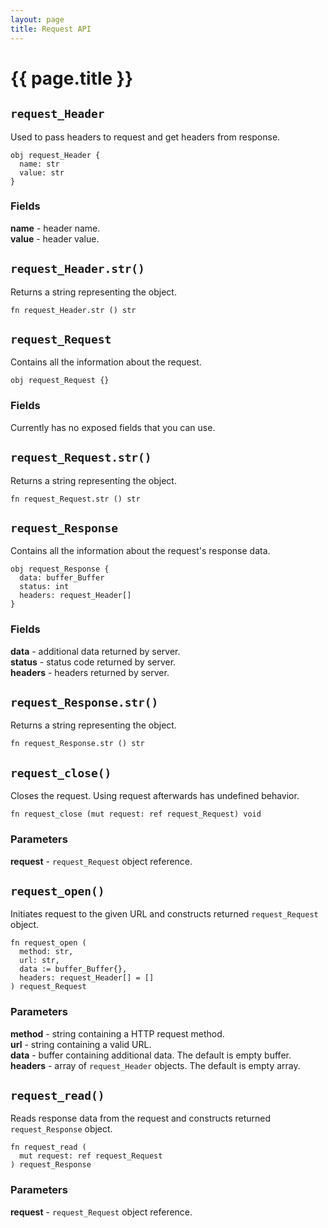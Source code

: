 ```yaml
---
layout: page
title: Request API
---
```


# {{ page.title }}

## `request_Header`
Used to pass headers to request and get headers from response.

```the
obj request_Header {
  name: str
  value: str
}
```

### Fields
**name** - header name. \
**value** - header value.

## `request_Header.str()`
Returns a string representing the object.

```the
fn request_Header.str () str
```

## `request_Request`
Contains all the information about the request.

```the
obj request_Request {}
```

### Fields
Currently has no exposed fields that you can use.

## `request_Request.str()`
Returns a string representing the object.

```the
fn request_Request.str () str
```

## `request_Response`
Contains all the information about the request's response data.

```the
obj request_Response {
  data: buffer_Buffer
  status: int
  headers: request_Header[]
}
```

### Fields
**data** - additional data returned by server. \
**status** - status code returned by server. \
**headers** - headers returned by server.

## `request_Response.str()`
Returns a string representing the object.

```the
fn request_Response.str () str
```

## `request_close()`
Closes the request. Using request afterwards has undefined behavior.

```the
fn request_close (mut request: ref request_Request) void
```

### Parameters
**request** - `request_Request` object reference.

## `request_open()`
Initiates request to the given URL and constructs returned `request_Request`
object.

```the
fn request_open (
  method: str,
  url: str,
  data := buffer_Buffer{},
  headers: request_Header[] = []
) request_Request
```

### Parameters
**method** - string containing a HTTP request method. \
**url** - string containing a valid URL. \
**data** - buffer containing additional data. The default is empty buffer. \
**headers** - array of `request_Header` objects. The default is empty array.

## `request_read()`
Reads response data from the request and constructs returned
`request_Response` object.

```the
fn request_read (
  mut request: ref request_Request
) request_Response
```

### Parameters
**request** - `request_Request` object reference.
